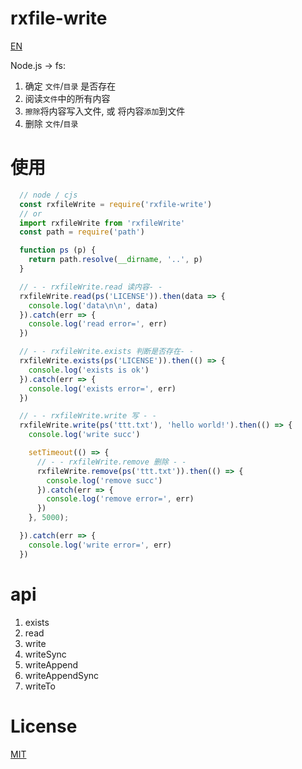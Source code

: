 # rxfile-write

[EN](https://github.com/cheere/rxfile-write)

Node.js -> fs:

1. 确定 `文件`/`目录` 是否存在
1. 阅读`文件`中的所有内容
1. `擦除`将内容写入文件, 或 将内容`添加`到文件
1. 删除 `文件`/`目录`

# 使用
```js
  // node / cjs
  const rxfileWrite = require('rxfile-write')
  // or
  import rxfileWrite from 'rxfileWrite'
  const path = require('path')

  function ps (p) {
    return path.resolve(__dirname, '..', p)
  }

  // - - rxfileWrite.read 读内容- -
  rxfileWrite.read(ps('LICENSE')).then(data => {
    console.log('data\n\n', data)
  }).catch(err => {
    console.log('read error=', err)
  })

  // - - rxfileWrite.exists 判断是否存在- -
  rxfileWrite.exists(ps('LICENSE')).then(() => {
    console.log('exists is ok')
  }).catch(err => {
    console.log('exists error=', err)
  })

  // - - rxfileWrite.write 写 - -
  rxfileWrite.write(ps('ttt.txt'), 'hello world!').then(() => {
    console.log('write succ')

    setTimeout(() => {
      // - - rxfileWrite.remove 删除 - -
      rxfileWrite.remove(ps('ttt.txt')).then(() => {
        console.log('remove succ')
      }).catch(err => {
        console.log('remove error=', err)
      })
    }, 5000);

  }).catch(err => {
    console.log('write error=', err)
  })
```

# api
1. exists
1. read
1. write
1. writeSync
1. writeAppend
1. writeAppendSync
1. writeTo

# License
[MIT](https://github.com/cheere/rxfile-write/blob/main/LICENSE)